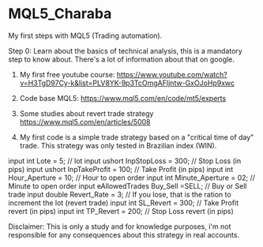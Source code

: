 # MQL5_Charaba

My first steps with MQL5 (Trading automation).

Step 0: Learn about the basics of technical analysis, this is a mandatory step to know about. There's a lot of information about that on google.

1) My first free youtube course:
    https://www.youtube.com/watch?v=H3TgD97Cy-k&list=PLV8YK-9p3TcOmgAFIjntw-GxOJoHp9xwc
    
2) Code base MQL5:
    https://www.mql5.com/en/code/mt5/experts
    
3) Some studies about revert trade strategy
    https://www.mql5.com/en/articles/5008
    
4) My first code is a simple trade strategy based on a "critical time of day" trade. This strategy was only tested in Brazilian index (WIN).

input int      Lote                 = 5;           // lot
input ushort   InpStopLoss          = 300;         // Stop Loss (in pips)
input ushort   InpTakeProfit        = 100;         // Take Profit (in pips)
input int      Hour_Aperture        = 10;          // Hour to open order
input int      Minute_Aperture      = 02;          // Minute to open order
input eAllowedTrades Buy_Sell       =SELL;         // Buy or Sell trade
input double   Revert_Rate          = 3;           // If you lose, that is the ration to increment the lot (revert trade)
input int      SL_Revert            = 300;         // Take Profit revert (in pips)
input int      TP_Revert            = 200;         // Stop Loss revert (in pips)

Disclaimer: This is only a study and for knowledge purposes, i'm not responsible for any consequences about this strategy in real accounts.
